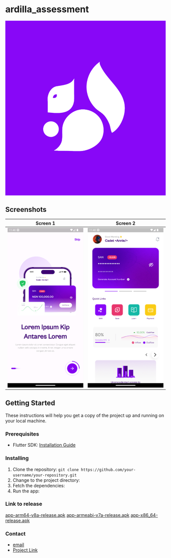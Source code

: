 # ardilla_assessment

![App Logo](assets/ardilla_logo.png)

## Screenshots

| Screen 1                                    | Screen 2                                    |
|---------------------------------------------|---------------------------------------------|
| ![Screen 1](Screenshot_20230529_234810.png) | ![Screen 2](Screenshot_20230529_234844.png) |


## Getting Started

These instructions will help you get a copy of the project up and running on your local machine.

### Prerequisites

- Flutter SDK: [Installation Guide](https://flutter.dev/docs/get-started/install)

### Installing

1. Clone the repository: `git clone https://github.com/your-username/your-repository.git`
2. Change to the project directory:
3. Fetch the dependencies:
4. Run the app:

### Link to release
[app-arm64-v8a-release.apk](https://github.com/emmalexander/ardilla_assessment/releases/download/v1.0.0/app-arm64-v8a-release.apk)
[app-armeabi-v7a-release.apk](https://github.com/emmalexander/ardilla_assessment/releases/download/v1.0.0/app-armeabi-v7a-release.apk)
[app-x86_64-release.apk](https://github.com/emmalexander/ardilla_assessment/releases/download/v1.0.0/app-x86_64-release.apk)

### Contact
- [email](mailto:emmanuelohiocheoya@gmail.com)
- [Project Link](https://github.com/emmalexander/ardilla_assessment)
